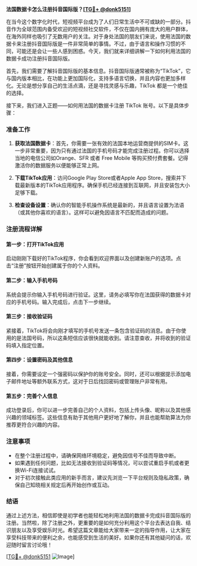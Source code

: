 **法国数据卡怎么注册抖音国际版？[[TG💪+ @donk5151](https://t.me/s/donk5151)]**

在当今这个数字化时代，短视频平台成为了人们日常生活中不可或缺的一部分。抖音作为全球范围内备受欢迎的短视频社交软件，不仅在国内拥有庞大的用户群体，在海外同样也吸引了无数用户的关注。对于身处法国的朋友们来说，使用法国的数据卡来注册抖音国际版是一件非常简单的事情。不过，由于语言和操作习惯的不同，可能还是会让一些人感到困惑。今天，我们就来详细讲解一下如何利用法国的数据卡成功注册抖音国际版。

首先，我们需要了解抖音国际版的基本信息。抖音国际版通常被称为“TikTok”，它与国内版本相比，在功能上更加国际化，支持多语言切换，并且内容也更加多样化。无论是想分享自己的生活点滴，还是寻找灵感与乐趣，TikTok 都是一个绝佳的选择。

接下来，我们进入正题——如何用法国的数据卡注册 TikTok 账号。以下是具体步骤：

### 准备工作

1. **获取法国数据卡**：首先，你需要一张有效的法国本地运营商提供的SIM卡。这一步非常重要，因为只有通过法国的手机号码才能完成注册过程。你可以选择当地的电信公司如Orange、SFR 或者 Free Mobile 等购买预付费套餐。记得激活你的数据服务以便能够正常上网。

2. **下载TikTok应用**：访问Google Play Store或者Apple App Store，搜索并下载最新版本的TikTok应用程序。确保手机已经连接到互联网，并且安装包大小足够下载。

3. **检查设备设置**：确认你的智能手机操作系统是最新的，并且语言设置为法语（或其他你喜欢的语言）。这样可以避免因语言不匹配而造成的问题。

### 注册流程详解

#### 第一步：打开TikTok应用

启动刚刚下载好的TikTok程序，你会看到欢迎界面以及创建新账户的选项。点击“注册”按钮开始创建属于你的个人资料。

#### 第二步：输入手机号码

系统会提示你输入手机号码进行验证。这里，请务必填写你在法国获得的数据卡对应的手机号码。输入完成后，点击下一步继续。

#### 第三步：接收验证码

紧接着，TikTok将会向刚才填写的手机号发送一条包含验证码的消息。由于你使用的是法国号码，所以这条短信应该很快就能收到。请注意查收，并将收到的验证码填入指定位置。

#### 第四步：设置密码及其他信息

接着，你需要设定一个强密码以保护你的账号安全。同时，还可以根据提示添加电子邮件地址等额外联系方式，这对于日后找回密码或管理账户非常有用。

#### 第五步：完善个人信息

成功登录后，你可以进一步完善自己的个人资料，包括上传头像、昵称以及其他感兴趣的领域标签。这些信息有助于其他用户更好地了解你，并且也能帮助算法为你推荐更符合兴趣的内容。

### 注意事项

- 在整个注册过程中，请确保网络环境稳定，避免因信号不佳而导致中断。
- 如果遇到任何问题，比如无法接收到验证码等情况，可以尝试重启手机或者更换Wi-Fi连接试试。
- 对于初次接触此类应用的新手而言，建议先浏览一下平台规则及隐私政策，确保自己知晓相关规定后再开始创作或互动。

### 结语

通过上述方法，相信即使是初学者也能轻松地利用法国的数据卡完成抖音国际版的注册。当然啦，除了注册之外，更重要的是如何充分利用这个平台去表达自我、结识朋友以及享受娱乐时光。希望这篇文章能给大家带来一定的指导作用，让大家在享受科技带来的便利之余，也能感受到生活的美好。如果你还有其他疑问的话，欢迎随时留言讨论哦！

[[TG💪+ @donk5151](https://t.me/s/donk5151) ![Image](https://i.postimg.cc/rwNCRYN7/Snipaste-2025-04-30-17-27-05.png)]
